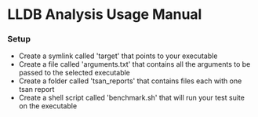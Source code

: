 # LLDB Analysis Usage Manual
### Setup
* Create a symlink called 'target' that points to your executable
* Create a file called 'arguments.txt' that contains all the arguments to be passed to the selected executable
* Create a folder called 'tsan_reports' that contains files each with one tsan report
* Create a shell script called 'benchmark.sh' that will run your test suite on the executable

